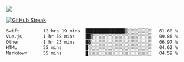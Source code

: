 ![](http://github-profile-summary-cards.vercel.app/api/cards/profile-details?username=sivori&theme=nightowl)

<a href="https://git.io/streak-stats"><img src="https://streak-stats.demolab.com?user=sivori&theme=nightowl&card_width=700&card_height=200" alt="GitHub Streak" /></a>

<!--START_SECTION:waka-->

```txt
Swift         12 hrs 19 mins  ███████████████▒░░░░░░░░░   61.60 %
Vue.js        1 hr 58 mins    ██▒░░░░░░░░░░░░░░░░░░░░░░   09.86 %
Other         1 hr 23 mins    █▓░░░░░░░░░░░░░░░░░░░░░░░   06.97 %
HTML          55 mins         █░░░░░░░░░░░░░░░░░░░░░░░░   04.62 %
Markdown      55 mins         █░░░░░░░░░░░░░░░░░░░░░░░░   04.59 %
```

<!--END_SECTION:waka-->
